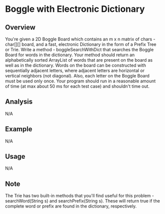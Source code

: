 # Boggle with Electronic Dictionary  

Overview
---
You're given a 2D Boggle Board which contains an m x n matrix of chars - char[][]
board, and a fast, electronic Dictionary in the form of a Prefix Tree or Trie. 
Write a method - boggleSearchWithDict that searches the Boggle Board for 
words in the dictionary. Your method should return an alphabetically 
sorted ArrayList of words that are present on the board as well as 
in the dictionary. Words on the board can be constructed with 
sequentially adjacent letters, where adjacent letters are 
horizontal or vertical neighbors (not diagonal). Also, 
each letter on the Boggle Board must be used only 
once. Your program should run in a reasonable 
amount of time (at max about 50 ms for each 
test case) and shouldn't time out. 

Analysis
---
N/A

Example
---
N/A

Usage
---
N/A

Note
---
The Trie has two built-in methods that you'll find useful for this problem - 
searchWord(String s) and searchPrefix(String s). These will return true if 
the complete word or prefix are found in the dictionary, respectively.

